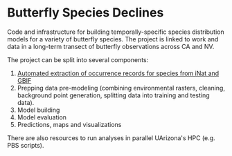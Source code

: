# Butterfly Species Declines

Code and infrastructure for building temporally-specific species distribution 
models for a variety of butterfly species. The project is linked to work and 
data in a long-term transect of butterfly observations across CA and NV.  

The project can be split into several components:  
1. [Automated extraction of occurrence records for species from iNat and GBIF](./R/pulling_organizing_data)  
2. Prepping data pre-modeling (combining environmental rasters, cleaning, 
background point generation, splitting data into training and testing data).  
3. Model building  
4. Model evaluation  
5. Predictions, maps and visualizations  

There are also resources to run analyses in parallel UArizona's HPC (e.g. PBS 
scripts). 
